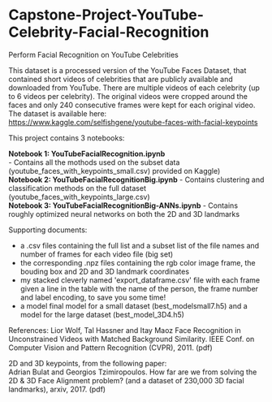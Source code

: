 # Capstone-Project-YouTube-Celebrity-Facial-Recognition
Perform Facial Recognition on YouTube Celebrities

This dataset is a processed version of the YouTube Faces Dataset, that contained short videos of celebrities that are publicly available and downloaded from YouTube. There are multiple videos of each celebrity (up to 6 videos per celebrity). The original videos were cropped around the faces and only 240 consecutive frames were kept for each original video. 
The dataset is available here: https://www.kaggle.com/selfishgene/youtube-faces-with-facial-keypoints

This project contains 3 notebooks:

**Notebook 1: YouTubeFacialRecognition.ipynb**  
    - Contains all the mothods used on the subset data (youtube_faces_with_keypoints_small.csv) provided on Kaggle)
<br>**Notebook 2: YouTubeFacialRecognitionBig.ipynb** 
    - Contains clustering and classification methods on the full dataset (youtube_faces_with_keypoints_large.csv)
<br>**Notebook 3: YouTubeFacialRecognitionBig-ANNs.ipynb** 
    - Contains roughly optimized neural networks on both the 2D and 3D landmarks

Supporting documents: 
- a .csv files containing the full list and a subset list of the file names and number of frames for each video file (big set)
- the corresponding .npz files containing the rgb color image frame, the bouding box and 2D and 3D landmark coordinates
- my stacked cleverly named 'export_dataframe.csv' file with each frame given a line in the table with the name of the person, the frame number and label encoding, to save you some time!
- a model final model for a small dataset (best_modelsmall7.h5) and a model for the large dataset (best_model_3D4.h5)

References:
Lior Wolf, Tal Hassner and Itay Maoz 
Face Recognition in Unconstrained Videos with Matched Background Similarity. 
IEEE Conf. on Computer Vision and Pattern Recognition (CVPR), 2011. (pdf)

2D and 3D keypoints, from the following paper: 
<br>Adrian Bulat and Georgios Tzimiropoulos. 
How far are we from solving the 2D & 3D Face Alignment problem? 
(and a dataset of 230,000 3D facial landmarks), arxiv, 2017. (pdf)
